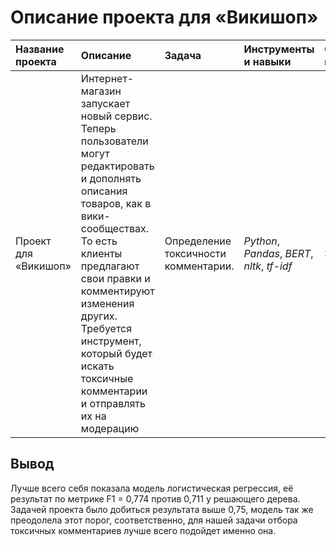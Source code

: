 # Описание проекта для «Викишоп»


| Название проекта | Описание | Задача | Инструменты и навыки | Статус проекта |
| :---------------------- | :---------------------- | :---------------------- | :---------------------- | :---------------------- |
| Проект для «Викишоп» | Интернет-магазин запускает новый сервис. Теперь пользователи могут редактировать и дополнять описания товаров, как в вики-сообществах. То есть клиенты предлагают свои правки и комментируют изменения других. Требуется инструмент, который будет искать токсичные комментарии и отправлять их на модерацию | Определение токсичности комментарии. | *Python*, *Pandas*, *BERT*, *nltk*, *tf-idf* | Завершен | 

## Вывод 

Лучше всего себя показала модель логистическая регрессия, её результат по метрике F1 = 0,774 против 0,711 у решающего дерева. Задачей проекта было добиться результата выше 0,75, модель так же преодолела этот порог, соответственно, для нашей задачи отбора токсичных комментариев лучше всего подойдет именно она.
